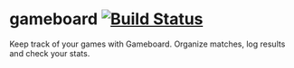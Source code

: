 # gameboard [![Build Status](https://travis-ci.org/marcolenzo/gameboard.svg?branch=master)](https://travis-ci.org/marcolenzo/gameboard)
Keep track of your games with Gameboard. Organize matches, log results and check your stats.
